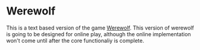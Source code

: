 # Werewolf
This is a text based version of the game <a href="https://en.wikipedia.org/wiki/Mafia_(party_game)">Werewolf</a>. 
This version of werewolf is going to be designed for online play, although the online implementation won't come until after the core functionaliy is complete.
